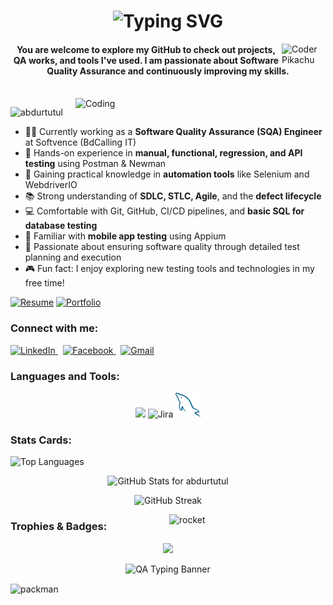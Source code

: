 <h1 align="center">
  <img src="https://readme-typing-svg.herokuapp.com?font=Fira+Code&size=30&pause=1000&color=36BCF7&width=480&lines=Hello+there+Explorer!+%F0%9F%91%8B;<+----This+is+Tutul----+>;🛠️+Debugging+Code......;🚀+Chasing+Quality+with+Tests;✅+Bug-Free+is+the+Goal!" alt="Typing SVG" />
</h1>

<img align="right" alt="Coder Pikachu" width="70" src="https://github.com/abdurtutul/abdurtutul/blob/main/profile_asset/Rocket.gif">

<h4 align="center">You are welcome to explore my GitHub to check out projects, QA works, and tools I've used. I am passionate about Software Quality Assurance and continuously improving my skills.</h4><br>

<img align="right" alt="Coding" width="400" src="https://github.com/user-attachments/assets/1450c295-5157-4ff3-be29-b869c75ac594">

<p align="left"> <img src="https://komarev.com/ghpvc/?username=abdurtutul&label=Profile%20views&color=0e75b6&style=flat" alt="abdurtutul" /> </p>

- 👨‍💻 Currently working as a **Software Quality Assurance (SQA) Engineer** at Softvence (BdCalling IT)  
- 🧪 Hands-on experience in **manual, functional, regression, and API testing** using Postman & Newman  
- 🤖 Gaining practical knowledge in **automation tools** like Selenium and WebdriverIO  
- 📚 Strong understanding of **SDLC, STLC, Agile**, and the **defect lifecycle**  
- 💻 Comfortable with Git, GitHub, CI/CD pipelines, and **basic SQL for database testing**  
- 📱 Familiar with **mobile app testing** using Appium  
- 🎯 Passionate about ensuring software quality through detailed test planning and execution  
- 🎮 Fun fact: I enjoy exploring new testing tools and technologies in my free time!

[![Resume](https://img.shields.io/badge/View%20CV-PDF-informational?style=flat&logo=adobeacrobatreader&logoColor=white&color=red)](https://drive.google.com/file/d/1DC_1miuMX5B6rUb5svuEMN73JMHD03cB/view?usp=sharing)
[![Portfolio](https://img.shields.io/badge/Visit%20Portfolio-Website-blue?style=flat&logo=googlechrome&logoColor=white)](https:#)

<h3 align="left">Connect with me:</h3>
<p align="left">
  <a href="https://www.linkedin.com/in/md-abdur-rahaman-tutul-a13012210/" target="_blank">
    <img src="https://cdn.jsdelivr.net/gh/devicons/devicon/icons/linkedin/linkedin-original.svg" alt="LinkedIn" width="40" height="40"/>
  </a>
  &nbsp;
  <a href="https://www.facebook.com/share/1CYAzDX7M6/" target="_blank">
    <img src="https://upload.wikimedia.org/wikipedia/commons/1/1b/Facebook_icon.svg" alt="Facebook" width="40" height="40"/>
  </a>
  &nbsp;
  <a href="mailto:abdurtutul6@gmail.com" target="_blank">
    <img src="https://upload.wikimedia.org/wikipedia/commons/4/4e/Gmail_Icon.png" alt="Gmail" width="40" height="40"/>
  </a>
</p>

<h3 align="left">Languages and Tools:</h3>
<p align="center">
  <img src="https://skillicons.dev/icons?i=javascript,selenium,python,html,css,postman,git,github,vscode" />
  <img src="https://cdn.jsdelivr.net/gh/devicons/devicon/icons/jira/jira-original.svg" alt="Jira" width="40" height="40"/>
  <img src="https://raw.githubusercontent.com/devicons/devicon/master/icons/mysql/mysql-original.svg" alt="MySQL" width="40" height="40"/>
</p>

<h3 align="left">Stats Cards:</h3>
<p align="left">
  <img src="https://github-readme-stats.vercel.app/api/top-langs?username=abdurtutul&show_icons=true&locale=en&layout=compact&theme=radical" alt="Top Languages" />
</p>

<p align="center">
  <img src="https://github-readme-stats.vercel.app/api?username=abdurtutul&show_icons=true&locale=en&theme=radical&cache_seconds=60" alt="GitHub Stats for abdurtutul" />
</p>

<p align="center">
  <img src="https://github-readme-streak-stats.herokuapp.com/?user=abdurtutul&theme=radical" alt="GitHub Streak" />
</p>

<img align="right" alt="rocket" width="250" src="https://github.com/user-attachments/assets/73f5b44a-e251-4e54-ae86-dcd4fbecabbf">

<h3 align="left">Trophies & Badges:</h3>
<p align="center">
  <img src="https://github-profile-trophy.vercel.app/?username=abdurtutul&theme=monokai" />
</p>

<p align="center">
  <img src="https://readme-typing-svg.herokuapp.com?font=VT323&size=25&duration=3000&pause=500&color=00A36C&background=000000&center=true&vCenter=true&width=500&lines=QA+Enthusiast+%F0%9F%A7%AA;Test+It+Till+You+Break+It+%F0%9F%92%BB;Automation+in+Progress..." alt="QA Typing Banner" />
</p>

<img align="center" alt="packman" width="85%" height="10%" src="https://github.com/user-attachments/assets/4ab8df96-8f99-45a9-b7ed-076abe4d4391">
